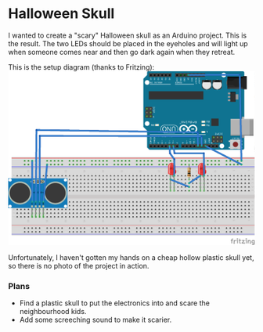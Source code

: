 # Halloween Skull

I wanted to create a "scary" Halloween skull as an Arduino project. This is the result.
The two LEDs should be placed in the eyeholes and will light up when someone comes near and then go dark again when they retreat.

This is the setup diagram (thanks to Fritzing):
![Breadboard setup](./Halloween_Skull_Breadboard.png)

Unfortunately, I haven't gotten my hands on a cheap hollow plastic skull yet, so there is no photo of the project in action.

### Plans
* Find a plastic skull to put the electronics into and scare the neighbourhood kids.
* Add some screeching sound to make it scarier.



